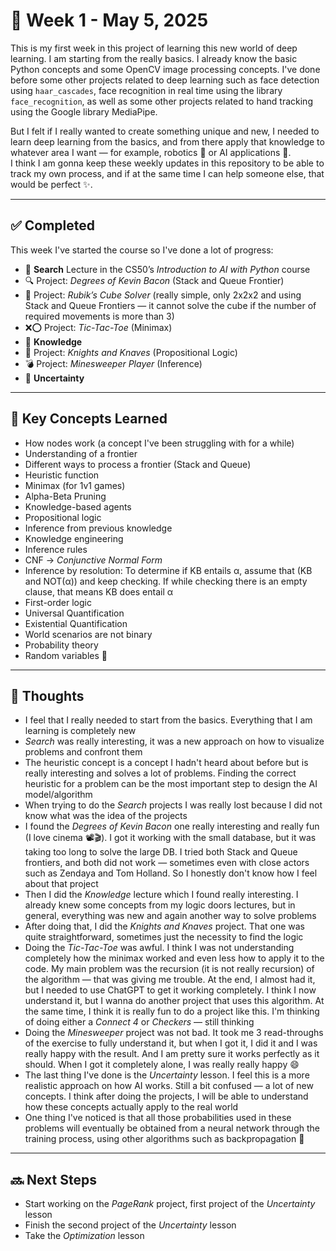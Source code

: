# 🌱 Week 1 - May 5, 2025

This is my first week in this project of learning this new world of deep learning. I am starting from the really basics. I already know the basic Python concepts and some OpenCV image processing concepts. I've done before some other projects related to deep learning such as face detection using `haar_cascades`, face recognition in real time using the library `face_recognition`, as well as some other projects related to hand tracking using the Google library MediaPipe.

But I felt if I really wanted to create something unique and new, I needed to learn deep learning from the basics, and from there apply that knowledge to whatever area I want — for example, robotics 🤖 or AI applications 🧠.  
I think I am gonna keep these weekly updates in this repository to be able to track my own process, and if at the same time I can help someone else, that would be perfect ✨.

---

## ✅ Completed  
This week I've started the course so I've done a lot of progress:

- 📘 **Search** Lecture in the CS50’s *Introduction to AI with Python* course  
- 🔍 Project: *Degrees of Kevin Bacon* (Stack and Queue Frontier)  
- 🎲 Project: *Rubik’s Cube Solver* (really simple, only 2x2x2 and using Stack and Queue Frontiers — it cannot solve the cube if the number of required movements is more than 3)  
- ❌⭕ Project: *Tic-Tac-Toe* (Minimax)  
- 📘 **Knowledge**  
- 🧩 Project: *Knights and Knaves* (Propositional Logic)  
- 💣 Project: *Minesweeper Player* (Inference)  
- 📘 **Uncertainty**  

---

## 🧠 Key Concepts Learned  
- How nodes work (a concept I've been struggling with for a while)  
- Understanding of a frontier  
- Different ways to process a frontier (Stack and Queue)  
- Heuristic function  
- Minimax (for 1v1 games)  
- Alpha-Beta Pruning  
- Knowledge-based agents  
- Propositional logic  
- Inference from previous knowledge  
- Knowledge engineering  
- Inference rules  
- CNF → *Conjunctive Normal Form*  
- Inference by resolution: To determine if KB entails α, assume that (KB and NOT(α)) and keep checking. If while checking there is an empty clause, that means KB does entail α  
- First-order logic  
- Universal Quantification  
- Existential Quantification  
- World scenarios are not binary  
- Probability theory  
- Random variables 🎲  

---

## 💭 Thoughts  
- I feel that I really needed to start from the basics. Everything that I am learning is completely new  
- *Search* was really interesting, it was a new approach on how to visualize problems and confront them  
- The heuristic concept is a concept I hadn't heard about before but is really interesting and solves a lot of problems. Finding the correct heuristic for a problem can be the most important step to design the AI model/algorithm  
- When trying to do the *Search* projects I was really lost because I did not know what was the idea of the projects  
- I found the *Degrees of Kevin Bacon* one really interesting and really fun (I love cinema 📽️🎬). I got it working with the small database, but it was taking too long to solve the large DB. I tried both Stack and Queue frontiers, and both did not work — sometimes even with close actors such as Zendaya and Tom Holland. So I honestly don't know how I feel about that project  
- Then I did the *Knowledge* lecture which I found really interesting. I already knew some concepts from my logic doors lectures, but in general, everything was new and again another way to solve problems  
- After doing that, I did the *Knights and Knaves* project. That one was quite straightforward, sometimes just the necessity to find the logic  
- Doing the *Tic-Tac-Toe* was awful. I think I was not understanding completely how the minimax worked and even less how to apply it to the code. My main problem was the recursion (it is not really recursion) of the algorithm — that was giving me trouble. At the end, I almost had it, but I needed to use ChatGPT to get it working completely. I think I now understand it, but I wanna do another project that uses this algorithm. At the same time, I think it is really fun to do a project like this. I'm thinking of doing either a *Connect 4* or *Checkers* — still thinking  
- Doing the *Minesweeper* project was not bad. It took me 3 read-throughs of the exercise to fully understand it, but when I got it, I did it and I was really happy with the result. And I am pretty sure it works perfectly as it should. When I got it completely alone, I was really really happy 😄  
- The last thing I've done is the *Uncertainty* lesson. I feel this is a more realistic approach on how AI works. Still a bit confused — a lot of new concepts. I think after doing the projects, I will be able to understand how these concepts actually apply to the real world  
- One thing I've noticed is that all those probabilities used in these problems will eventually be obtained from a neural network through the training process, using other algorithms such as backpropagation 🧮  

---

## 🔜 Next Steps  
- Start working on the *PageRank* project, first project of the *Uncertainty* lesson  
- Finish the second project of the *Uncertainty* lesson  
- Take the *Optimization* lesson  
